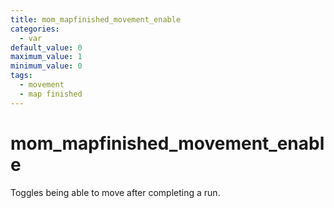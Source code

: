 ```yaml
---
title: mom_mapfinished_movement_enable
categories:
  - var
default_value: 0
maximum_value: 1
minimum_value: 0
tags:
  - movement
  - map finished
---
```


# mom_mapfinished_movement_enable

Toggles being able to move after completing a run.
